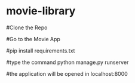 # movie-library

#Clone the Repo

#Go to the Movie App

#pip install requirements.txt

#type the command python manage.py runserver

#the application will be opened in localhost:8000

